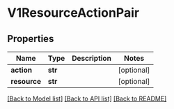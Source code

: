 # V1ResourceActionPair

## Properties
Name | Type | Description | Notes
------------ | ------------- | ------------- | -------------
**action** | **str** |  | [optional] 
**resource** | **str** |  | [optional] 

[[Back to Model list]](../README.md#documentation-for-models) [[Back to API list]](../README.md#documentation-for-api-endpoints) [[Back to README]](../README.md)


